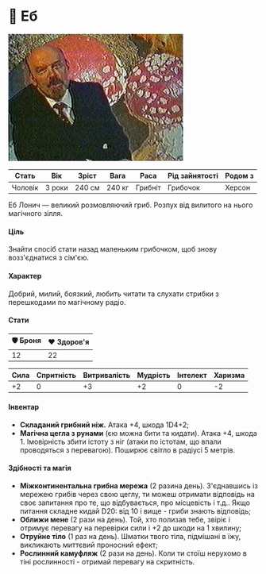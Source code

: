 # 🍄 Eб

<img src="./Eb.jpg" height="256">

| Стать   | Вік    | Зріст  | Вага   | Раса    | Рід зайнятості | Родом з |
| ------- | ------ | ------ | ------ | ------- | -------------- | ------- |
| Чоловік | 3 роки | 240 cм | 240 кг | Грибніт | Грибочок       | Херсон  |

Еб Лонич — великий розмовляючий гриб. Розпух від вилитого на нього магічного зілля.

#### Ціль

Знайти спосіб стати назад маленьким грибочком, щоб знову возз'єднатися з сім'єю.

#### Характер

Добрий, милий, боязкий, любить читати та слухати стрибки з перешкодами по магічному радіо.

#### Стати

| 🛡 Броня | ❤️ Здоров'я |
| ------- | ----------- |
| 12      | 22          |

| Сила | Спритність | Витривалість | Мудрість | Інтелект | Харизма |
| ---- | ---------- | ------------ | -------- | -------- | ------- |
| +2   | 0          | +3           | +2       | 0        | -2      |

#### Інвентар

- <b>Складаний грибний ніж.</b> Атака +4, шкода 1D4+2;
- <b>Магічна цегла з рунами</b> (єю можна бити та кидати). Атака +4, шкода 1. Імовірність збити істоту з ніг (атаки по істотам, що впали проводяться з перевагою). Поширює світло в радіусі 5 метрів.

#### Здібності та магія

- <b>Міжконтинентальна грибна мережа</b> (2 разина день). З'єднавшись із мережею грибів через свою цеглу, ти можеш отримати відповідь на своє запитання про те, що відбувається, про місцевість і т.д.. Якщо питання складне кидай D20: від 10 і вище - гриби знають відповідь;
- <b>Оближи мене</b> (2 рази на день). Той, хто полизав тебе, звіріє і отримує перевагу на перевірки сили і +2 до шкоди на 1 хвилину;
- <b>Отруйне тіло</b> (1 раз на день). Шматки твого тіла, підмішані в їжу, викликають миттєвий проносний ефект;
- <b>Рослинний камуфляж</b> (2 рази на день). Коли ти стоїш нерухомо в тіні рослинності - отримай перевагу на скритність.
